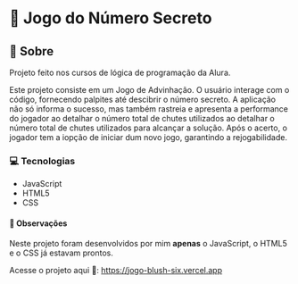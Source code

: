 <h1> 🎲 Jogo do Número Secreto</h1>

<h2> 🔔 Sobre</h2>
<p>Projeto feito nos cursos de lógica de programação da Alura.</p>

<p>Este projeto consiste em um Jogo de Advinhação. O usuário interage com o código, fornecendo palpites
até descibrir o número secreto. A aplicação não só informa o sucesso, mas também rastreia e apresenta a 
performance do jogador ao detalhar o número total de chutes utilizados ao detalhar o número total de chutes
utilizados para alcançar a solução. Após o acerto, o jogador tem a iopção de iniciar dum novo jogo, garantindo
a rejogabilidade.</p>

<h3> 💻 Tecnologias</h3> 

*  JavaScript
*  HTML5
*  CSS


<h4> 📑 Observações </h4>

Neste projeto foram desenvolvidos por mim **apenas** o JavaScript, o HTML5 e o CSS já estavam prontos.

Acesse o projeto aqui 🚀: https://jogo-blush-six.vercel.app 

